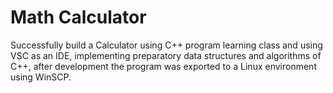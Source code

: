 # Math Calculator
Successfully build a Calculator using C++ program learning class and using VSC as an IDE, implementing preparatory data structures and algorithms of C++, after development the program was exported to a Linux environment using WinSCP.
 
